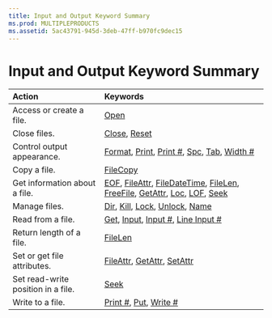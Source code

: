 ```yaml
---
title: Input and Output Keyword Summary
ms.prod: MULTIPLEPRODUCTS
ms.assetid: 5ac43791-945d-3deb-47ff-b970fc9dec15
---
```



# Input and Output Keyword Summary


|**Action**|**Keywords**|
|:-----|:-----|
|Access or create a file.|[Open](open-statement.md)|
|Close files.|[Close](close-statement.md), [Reset](reset-statement.md)|
|Control output appearance.|[Format](format-function-visual-basic-for-applications.md), [Print](print-method.md), [Print #](print-statement.md), [Spc](spc-function.md), [Tab](tab-function.md), [Width #](width-statement.md)|
|Copy a file.|[FileCopy](filecopy-statement.md)|
|Get information about a file.|[EOF](eof-function.md), [FileAttr](fileattr-function.md), [FileDateTime](filedatetime-function.md), [FileLen](filelen-function.md), [FreeFile](freefile-function.md), [GetAttr](getattr-function.md), [Loc](loc-function.md), [LOF](lof-function.md), [Seek](seek-function.md)|
|Manage files.|[Dir](dir-function.md), [Kill](kill-statement.md), [Lock](lock-unlock-statements.md), [Unlock](lock-unlock-statements.md), [Name](name-statement.md)|
|Read from a file.|[Get](get-statement.md), [Input](input-function.md), [Input #](input-statement.md), [Line Input #](line-input-statement.md)|
|Return length of a file.|[FileLen](filelen-function.md)|
|Set or get file attributes.|[FileAttr](fileattr-function.md), [GetAttr](getattr-function.md), [SetAttr](setattr-statement.md)|
|Set read-write position in a file.|[Seek](seek-statement.md)|
|Write to a file.|[Print #](print-statement.md), [Put](put-statement.md), [Write #](write-statement.md)|

